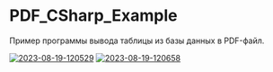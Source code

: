# PDF_CSharp_Example
Пример программы вывода таблицы из базы данных в PDF-файл.

<a href="https://ibb.co/JcKfJPn"><img src="https://i.ibb.co/dfrdYyB/2023-08-19-120529.png" alt="2023-08-19-120529" border="0"></a>
<a href="https://ibb.co/g4pj65F"><img src="https://i.ibb.co/5KyM2Nx/2023-08-19-120658.png" alt="2023-08-19-120658" border="0"></a>

